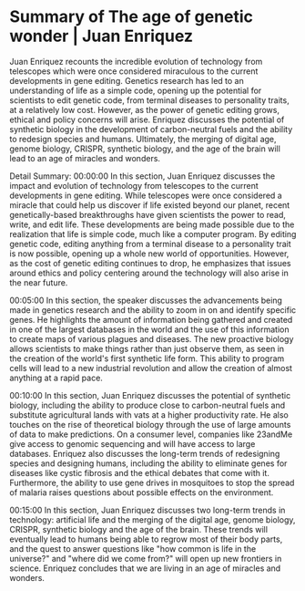 # Summary of The age of genetic wonder | Juan Enriquez

Juan Enriquez recounts the incredible evolution of technology from telescopes which were once considered miraculous to the current developments in gene editing. Genetics research has led to an understanding of life as a simple code, opening up the potential for scientists to edit genetic code, from terminal diseases to personality traits, at a relatively low cost. However, as the power of genetic editing grows, ethical and policy concerns will arise. Enriquez discusses the potential of synthetic biology in the development of carbon-neutral fuels and the ability to redesign species and humans. Ultimately, the merging of digital age, genome biology, CRISPR, synthetic biology, and the age of the brain will lead to an age of miracles and wonders.

Detail Summary: 
00:00:00
In this section, Juan Enriquez discusses the impact and evolution of technology from telescopes to the current developments in gene editing. While telescopes were once considered a miracle that could help us discover if life existed beyond our planet, recent genetically-based breakthroughs have given scientists the power to read, write, and edit life. These developments are being made possible due to the realization that life is simple code, much like a computer program. By editing genetic code, editing anything from a terminal disease to a personality trait is now possible, opening up a whole new world of opportunities. However, as the cost of genetic editing continues to drop, he emphasizes that issues around ethics and policy centering around the technology will also arise in the near future.

00:05:00
In this section, the speaker discusses the advancements being made in genetics research and the ability to zoom in on and identify specific genes. He highlights the amount of information being gathered and created in one of the largest databases in the world and the use of this information to create maps of various plagues and diseases. The new proactive biology allows scientists to make things rather than just observe them, as seen in the creation of the world's first synthetic life form. This ability to program cells will lead to a new industrial revolution and allow the creation of almost anything at a rapid pace.

00:10:00
In this section, Juan Enriquez discusses the potential of synthetic biology, including the ability to produce close to carbon-neutral fuels and substitute agricultural lands with vats at a higher productivity rate. He also touches on the rise of theoretical biology through the use of large amounts of data to make predictions. On a consumer level, companies like 23andMe give access to genomic sequencing and will have access to large databases. Enriquez also discusses the long-term trends of redesigning species and designing humans, including the ability to eliminate genes for diseases like cystic fibrosis and the ethical debates that come with it. Furthermore, the ability to use gene drives in mosquitoes to stop the spread of malaria raises questions about possible effects on the environment.

00:15:00
In this section, Juan Enriquez discusses two long-term trends in technology: artificial life and the merging of the digital age, genome biology, CRISPR, synthetic biology and the age of the brain. These trends will eventually lead to humans being able to regrow most of their body parts, and the quest to answer questions like "how common is life in the universe?" and "where did we come from?" will open up new frontiers in science. Enriquez concludes that we are living in an age of miracles and wonders.


